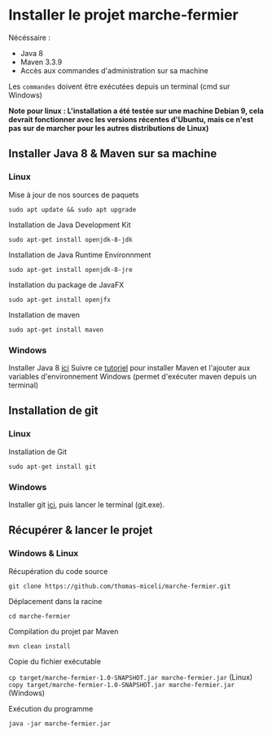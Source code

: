 # Installer le projet marche-fermier
Nécéssaire : 
- Java 8
- Maven 3.3.9
- Accès aux commandes d'administration sur sa machine

Les ```commandes``` doivent être exécutées depuis un terminal (cmd sur Windows)

**Note pour linux : L'installation a été testée sur une machine Debian 9, cela devrait fonctionner avec les versions récentes d'Ubuntu, mais ce n'est pas sur de marcher pour les autres distributions de Linux)**
## Installer Java 8 & Maven sur sa machine
### Linux
Mise à jour de nos sources de paquets

```sudo apt update && sudo apt upgrade```

Installation de Java Development Kit

```sudo apt-get install openjdk-8-jdk```

Installation de Java Runtime Environnment

```sudo apt-get install openjdk-8-jre```

Installation du package de JavaFX

```sudo apt-get install openjfx```

Installation de maven

```sudo apt-get install maven```

### Windows
Installer Java 8 [ici](https://www.java.com/fr/download/help/windows_manual_download.xml)
Suivre ce [tutoriel](https://www.mkyong.com/maven/how-to-install-maven-in-windows/) pour installer Maven et l'ajouter aux variables d'environnement Windows (permet d'exécuter maven depuis un terminal)

## Installation de git

### Linux
Installation de Git

```sudo apt-get install git```

### Windows

Installer git [ici](https://git-scm.com/), puis lancer le terminal (git.exe).

## Récupérer & lancer le projet

### Windows & Linux
Récupération du code source

```git clone https://github.com/thomas-miceli/marche-fermier.git```

Déplacement dans la racine

```cd marche-fermier```

Compilation du projet par Maven

```mvn clean install```

Copie du fichier exécutable

```cp target/marche-fermier-1.0-SNAPSHOT.jar marche-fermier.jar``` (Linux)
```copy target/marche-fermier-1.0-SNAPSHOT.jar marche-fermier.jar``` (Windows)

Exécution du programme

```java -jar marche-fermier.jar```
